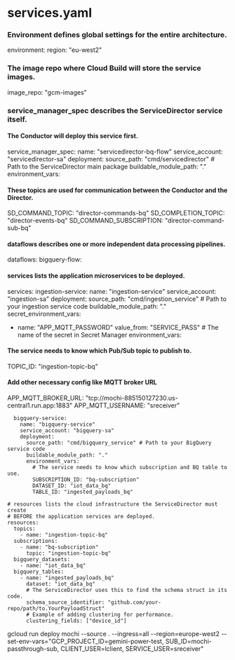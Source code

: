 # services.yaml

### Environment defines global settings for the entire architecture.
environment:
region: "eu-west2"
### The image repo where Cloud Build will store the service images.
image_repo: "gcm-images"

### service_manager_spec describes the ServiceDirector service itself.
#### The Conductor will deploy this service first.
service_manager_spec:
name: "servicedirector-bq-flow"
service_account: "servicedirector-sa"
deployment:
source_path: "cmd/servicedirector" # Path to the ServiceDirector main package
buildable_module_path: "."
environment_vars:
#### These topics are used for communication between the Conductor and the Director.
SD_COMMAND_TOPIC: "director-commands-bq"
SD_COMPLETION_TOPIC: "director-events-bq"
SD_COMMAND_SUBSCRIPTION: "director-command-sub-bq"

#### dataflows describes one or more independent data processing pipelines.
dataflows:
bigquery-flow:
#### services lists the application microservices to be deployed.
services:
ingestion-service:
name: "ingestion-service"
service_account: "ingestion-sa"
deployment:
source_path: "cmd/ingestion_service" # Path to your ingestion service code
buildable_module_path: "."
secret_environment_vars:
- name: "APP_MQTT_PASSWORD"
value_from: "SERVICE_PASS" # The name of the secret in Secret Manager
environment_vars:
#### The service needs to know which Pub/Sub topic to publish to.
TOPIC_ID: "ingestion-topic-bq"
#### Add other necessary config like MQTT broker URL
APP_MQTT_BROKER_URL: "tcp://mochi-885150127230.us-central1.run.app:1883"
APP_MQTT_USERNAME: "sreceiver"

      bigquery-service:
        name: "bigquery-service"
        service_account: "bigquery-sa"
        deployment:
          source_path: "cmd/bigquery_service" # Path to your BigQuery service code
          buildable_module_path: "."
          environment_vars:
            # The service needs to know which subscription and BQ table to use.
            SUBSCRIPTION_ID: "bq-subscription"
            DATASET_ID: "iot_data_bq"
            TABLE_ID: "ingested_payloads_bq"

    # resources lists the cloud infrastructure the ServiceDirector must create
    # BEFORE the application services are deployed.
    resources:
      topics:
        - name: "ingestion-topic-bq"
      subscriptions:
        - name: "bq-subscription"
          topic: "ingestion-topic-bq"
      bigquery_datasets:
        - name: "iot_data_bq"
      bigquery_tables:
        - name: "ingested_payloads_bq"
          dataset: "iot_data_bq"
          # The ServiceDirector uses this to find the schema struct in its code.
          schema_source_identifier: "github.com/your-repo/path/to.YourPayloadStruct"
          # Example of adding clustering for performance.
          clustering_fields: ["device_id"]


gcloud run deploy mochi --source . --ingress=all  --region=europe-west2
--set-env-vars="GCP_PROJECT_ID=gemini-power-test, SUB_ID=mochi-passthrough-sub, CLIENT_USER=lclient, SERVICE_USER=sreceiver" 

